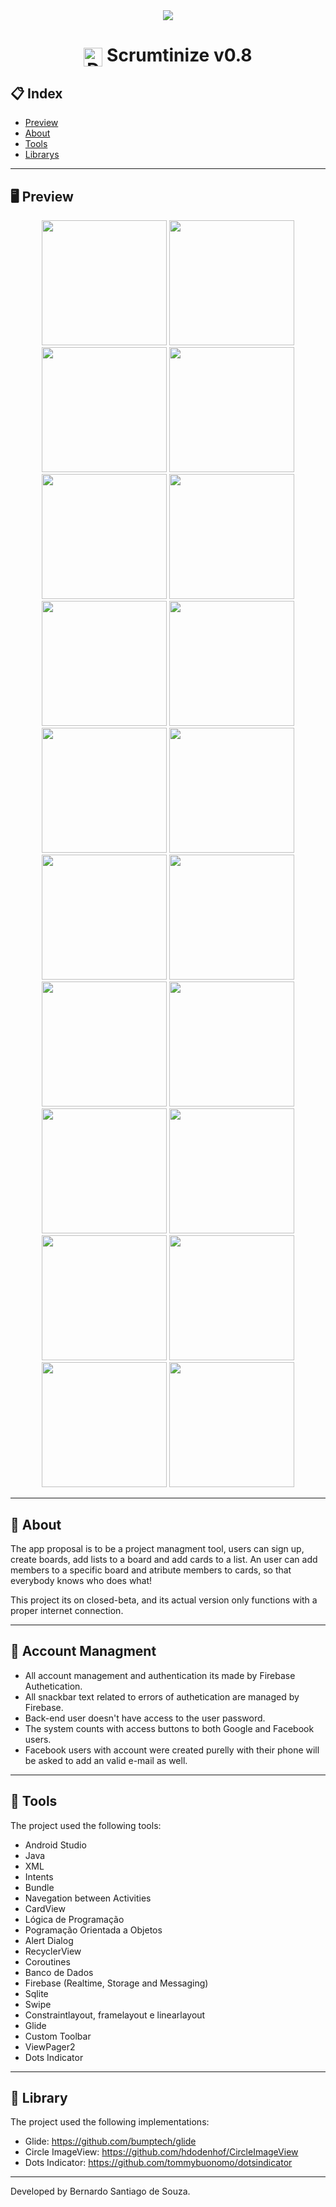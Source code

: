 
<div align="center">

<img src="https://github.com/bernardosan/images/blob/main/ScrumtinizeLogo.png?raw=true" width="parent">

# <img align="center" alt="Daniel-HTML" height="30" width="30" src="https://raw.githubusercontent.com/devicons/devicon/master/icons/android/android-original.svg"> Scrumtinize v0.8

</div>

<div align="center">
</div>

## 📋 Index

- [Preview](#-Preview)
- [About](#-About)
- [Tools](#-Tools)
- [Librarys](#-Librarys)

---


## 🖥 Preview

<div align="center">

<img src="https://github.com/bernardosan/images/blob/main/Screenshot_1674513256.png" width="200">
<img src="https://github.com/bernardosan/images/blob/main/Screenshot_1674513259.png" width="200">
<img src="https://github.com/bernardosan/images/blob/main/Screenshot_1674513262.png" width="200">
<img src="https://github.com/bernardosan/images/blob/main/Screenshot_1674513264.png" width="200">
<img src="https://github.com/bernardosan/images/blob/main/Screenshot_1674513271.png" width="200">
<img src="https://github.com/bernardosan/images/blob/main/Screenshot_1674513277.png" width="200">
<img src="https://github.com/bernardosan/images/blob/main/Screenshot_1674513284.png" width="200">
<img src="https://github.com/bernardosan/images/blob/main/Screenshot_1674513343.png" width="200">
<img src="https://github.com/bernardosan/images/blob/main/Screenshot_1674513337.png" width="200">
<img src="https://github.com/bernardosan/images/blob/main/Screenshot_1674513370.png" width="200">
<img src="https://github.com/bernardosan/images/blob/main/Screenshot_1674513474.png" width="200">
<img src="https://github.com/bernardosan/images/blob/main/Screenshot_1674513455.png" width="200">
<img src="https://github.com/bernardosan/images/blob/main/Screenshot_1674513560.png" width="200">
<img src="https://github.com/bernardosan/images/blob/main/Screenshot_1674513582.png" width="200">
<img src="https://github.com/bernardosan/images/blob/main/Screenshot_1674513586.png" width="200">
<img src="https://github.com/bernardosan/images/blob/main/Screenshot_1674513591.png" width="200">
<img src="https://github.com/bernardosan/images/blob/main/Screenshot_1674513621.png" width="200">
<img src="https://github.com/bernardosan/images/blob/main/Screenshot_1674513630.png" width="200">
<img src="https://github.com/bernardosan/images/blob/main/Screenshot_1674513759.png" width="200">
<img src="https://github.com/bernardosan/images/blob/main/Screenshot_1674518808.png" width="200">
 

 
</div>

---

## 📖 About

The app proposal is to be a project managment tool, users can sign up, create boards, add lists to a board and add cards to a list. An user can add members to a specific board and atribute members to cards, so that everybody knows who does what!

This project its on closed-beta, and its actual version only functions with a proper internet connection.

---

## :lock_with_ink_pen: Account Managment

- All account management and authentication its made by Firebase Authetication.
- All snackbar text related to errors of authetication are managed by Firebase.
- Back-end user doesn't have access to the user password.
- The system counts with access buttons to both Google and Facebook users.
- Facebook users with account were created purelly with their phone will be asked to add an valid e-mail as well.



---


## 🚀 Tools

The project used the following tools:

- Android Studio
- Java
- XML
- Intents
- Bundle
- Navegation between Activities
- CardView
- Lógica de Programação
- Pogramação Orientada a Objetos
- Alert Dialog
- RecyclerView
- Coroutines
- Banco de Dados
- Firebase (Realtime, Storage and Messaging)
- Sqlite
- Swipe
- Constraintlayout, framelayout e linearlayout
- Glide
- Custom Toolbar
- ViewPager2
- Dots Indicator


---


## 🚀 Library

The project used the following implementations:

- Glide: https://github.com/bumptech/glide
- Circle ImageView: https://github.com/hdodenhof/CircleImageView
- Dots Indicator: https://github.com/tommybuonomo/dotsindicator



---

Developed by Bernardo Santiago de Souza.
